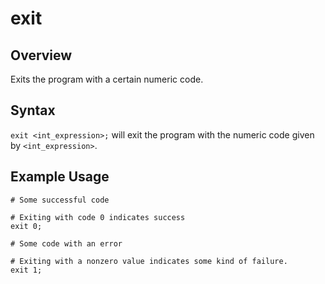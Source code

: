 # exit

## Overview
Exits the program with a certain numeric code.

## Syntax
```exit <int_expression>;``` will exit the program with the numeric code given by `<int_expression>`.

## Example Usage
```
# Some successful code

# Exiting with code 0 indicates success
exit 0;
```
```
# Some code with an error

# Exiting with a nonzero value indicates some kind of failure.
exit 1;
```